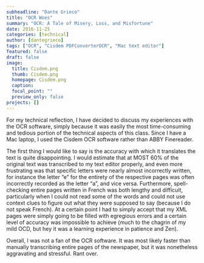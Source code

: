 ```yaml
---
subheadline: "Dante Grieco"
title: "OCR Woes"
summary: "OCR: A Tale of Misery, Loss, and Misfortune"
date: 2016-11-25
categories: [technical]
author: [dantegrieco]
tags: ["OCR", "Cisdem PDFConverterOCR", "Mac text editor"]
featured: false
draft: false
image:
  title: Cisdem.png
  thumb: Cisdem.png
  homepage: Cisdem.png
  caption:
  focal_point: ""
  preview_only: false
projects: []
---
```

For my technical reflection, I have decided to discuss my experiences with the
OCR software, simply because it was easily the most time-consuming and tedious
portion of the technical aspects of this class. Since I have a Mac laptop, I
used the Cisdem OCR software rather than ABBY Finereader.

The first thing I would like to say is the accuracy with which it translates
the text is quite disappointing. I would estimate that at MOST 60% of the
original text was transcribed to my text editor properly, and even more
frustrating was that specific letters were nearly almost incorrectly written,
for instance the letter “e” for the entirety of the respective pages was often
incorrectly recorded as the letter “a”, and vice versa. Furthermore,
spell-checking entire pages written in French was both lengthy and difficult,
particularly when I could not read some of the words and could not use context
clues to figure out what they were supposed to say (because I do not speak
French). At a certain point I had to simply accept that my XML pages were simply
going to be filled with egregious errors and a certain level of accuracy was
impossible to achieve (much to the chagrin of my mild OCD, but hey it was a
learning experience in patience and Zen).

Overall, I was not a fan of the OCR software. It was most likely faster than
manually transcribing entire pages of the newspaper, but it was nonetheless
aggravating and stressful. Rant over.
